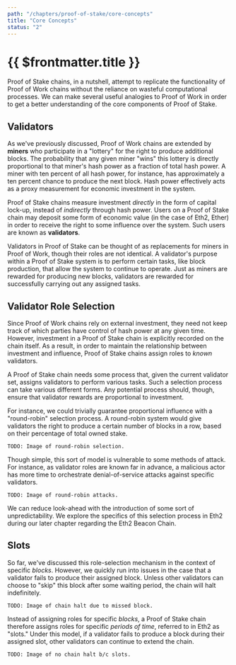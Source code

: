 ```yaml
---
path: "/chapters/proof-of-stake/core-concepts"
title: "Core Concepts"
status: "2"
---
```


# {{ $frontmatter.title }}

Proof of Stake chains, in a nutshell, attempt to replicate the functionality of Proof of Work chains without the reliance on wasteful computational processes. We can make several useful analogies to Proof of Work in order to get a better understanding of the core components of Proof of Stake.

## Validators
As we've previously discussed, Proof of Work chains are extended by **miners** who participate in a "lottery" for the right to produce additional blocks. The probability that any given miner "wins" this lottery is directly proportional to that miner's hash power as a fraction of total hash power. A miner with ten percent of all hash power, for instance, has approximately a ten percent chance to produce the next block. Hash power effectively acts as a proxy measurement for economic investment in the system.

Proof of Stake chains measure investment *directly* in the form of capital lock-up, instead of *indirectly* through hash power. Users on a Proof of Stake chain may deposit some form of economic value (in the case of Eth2, Ether) in order to receive the right to some influence over the system. Such users are known as **validators**.

Validators in Proof of Stake can be thought of as replacements for miners in Proof of Work, though their roles are not identical. A validator's purpose within a Proof of Stake system is to perform certain tasks, like block production, that allow the system to continue to operate. Just as miners are rewarded for producing new blocks, validators are rewarded for successfully carrying out any assigned tasks.

## Validator Role Selection
Since Proof of Work chains rely on external investment, they need not keep track of which parties have control of hash power at any given time. However, investment in a Proof of Stake chain is explicitly recorded on the chain itself. As a result, in order to maintain the relationship between investment and influence, Proof of Stake chains assign roles to *known* validators.

A Proof of Stake chain needs some process that, given the current validator set, assigns validators to perform various tasks. Such a selection process can take various different forms. Any potential process should, though, ensure that validator rewards are proportional to investment.

For instance, we could trivially guarantee proportional influence with a "round-robin" selection process. A round-robin system would give validators the right to produce a certain number of blocks in a row, based on their percentage of total owned stake.

```text
TODO: Image of round-robin selection.
```

Though simple, this sort of model is vulnerable to some methods of attack. For instance, as validator roles are known far in advance, a malicious actor has more time to orchestrate denial-of-service attacks against specific validators.

```text
TODO: Image of round-robin attacks.
```

We can reduce look-ahead with the introduction of some sort of unpredictability. We explore the specifics of this selection process in Eth2 during our later chapter regarding the Eth2 Beacon Chain.

## Slots
So far, we've discussed this role-selection mechanism in the context of specific *blocks*. However, we quickly run into issues in the case that a validator fails to produce their assigned block. Unless other validators can choose to "skip" this block after some waiting period, the chain will halt indefinitely.

```text
TODO: Image of chain halt due to missed block.
```

Instead of assigning roles for specific *blocks*, a Proof of Stake chain therefore assigns roles for specific *periods of time*, referred to in Eth2 as "slots." Under this model, if a validator fails to produce a block during their assigned slot, other validators can continue to extend the chain.

```text
TODO: Image of no chain halt b/c slots.
```
